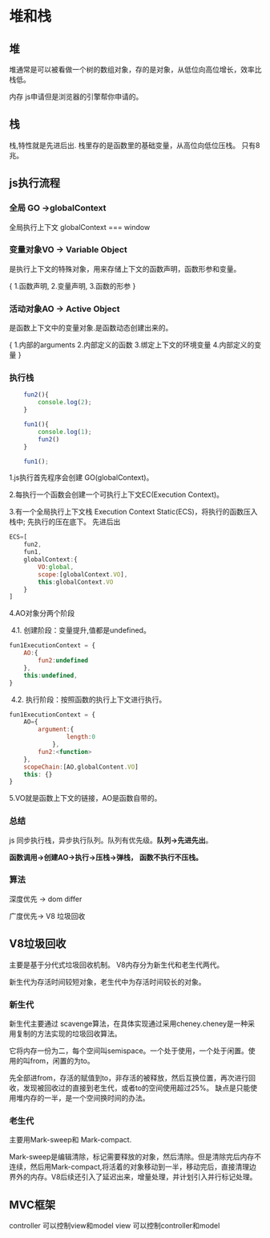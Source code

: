 # 堆和栈

## 堆

堆通常是可以被看做一个树的数组对象，存的是对象，从低位向高位增长，效率比栈低。

内存 js申请但是浏览器的引擎帮你申请的。

## 栈

栈,特性就是先进后出.
栈里存的是函数里的基础变量，从高位向低位压栈。
只有8兆。

## js执行流程

### 全局 GO ->globalContext

全局执行上下文 globalContext === window

### 变量对象VO -> Variable Object

是执行上下文的特殊对象，用来存储上下文的函数声明，函数形参和变量。

{
    		1.函数声明,
    		2.变量声明,
    		3.函数的形参
		}

### 活动对象AO -> Active Object

是函数上下文中的变量对象.是函数动态创建出来的。

{
    		1.内部的arguments
    		2.内部定义的函数
    		3.绑定上下文的环境变量
    		4.内部定义的变量
		}

### 执行栈

``` js
    fun2(){
        console.log(2);
    }

    fun1(){
        console.log(1);
        fun2()
    }

    fun1();
```

1.js执行首先程序会创建 GO(globalContext)。

2.每执行一个函数会创建一个可执行上下文EC(Execution Context)。

3.有一个全局执行上下文栈 Execution Context Static(ECS)，将执行的函数压入栈中; 先执行的压在底下。
先进后出

```js
ECS=[
    fun2,
    fun1,
    globalContext:{
        VO:global,
        scope:[globalContext.VO],
        this:globalContext.VO
    }
]
```

4.AO对象分两个阶段

​	4.1. 创建阶段：变量提升,值都是undefined。

```js
fun1ExecutionContext = {
    AO:{
        fun2:undefined
    },
    this:undefined,
}
```

​	4.2. 执行阶段：按照函数的执行上下文进行执行。

```js
fun1ExecutionContext = {
    AO={
        argument:{
                length:0
            },
        fun2:<function>
    },
    scopeChain:[AO,globalContent.VO]
    this: {}
}
```

5.VO就是函数上下文的链接，AO是函数自带的。

### 总结

js 同步执行栈，异步执行队列。队列有优先级。__队列->先进先出__。

__函数调用->创建AO->执行->压栈->弹栈，__
		__函数不执行不压栈。__

### 算法

深度优先 -> dom differ

广度优先-> V8 垃圾回收 

## V8垃圾回收

主要是基于分代式垃圾回收机制。
V8内存分为新生代和老生代两代。

新生代为存活时间较短对象，老生代中为存活时间较长的对象。

### 新生代

新生代主要通过 scavenge算法，在具体实现通过采用cheney.cheney是一种采用复制的方法实现的垃圾回收算法。

它将内存一份为二，每个空间叫semispace。一个处于使用，一个处于闲置。使用的叫from，闲置的为to。

先全部进from，存活的赋值到to，非存活的被释放，然后互换位置，再次进行回收，发现被回收过的直接到老生代，或者to的空间使用超过25%。
缺点是只能使用堆内存的一半，是一个空间换时间的办法。

### 老生代

主要用Mark-sweep和 Mark-compact.

Mark-sweep是编辑清除，标记需要释放的对象，然后清除。但是清除完后内存不连续，然后用Mark-compact,将活着的对象移动到一半，移动完后，直接清理边界外的内存。V8后续还引入了延迟出来，增量处理，并计划引入并行标记处理。

## MVC框架

controller 可以控制view和model
		view 可以控制controller和model


